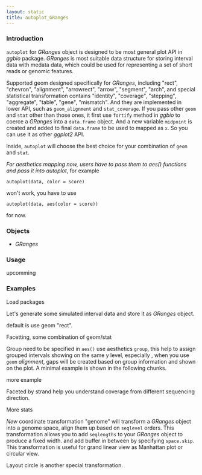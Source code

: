 ```yaml
---
layout: static
title: autoplot_GRanges
---
```

<!--roptions dev='png', fig.width=8, fig.height=8, fig.keep = "all", fig.path = "autoplot_GRanges-" -->
<!--begin.rcode setup, message = FALSE, echo = FALSE, warning = FALSE
    render_jekyll()
##    opts_knit$set(upload.fun = function(file) 
##       imgur_upload(file, key = "7733c9b660907f0975935cc9ba657413"))
    opts_knit$set(base.url='http://tengfei.github.com/ggbio/autoplot/')
    dir.path <- "/home/tengfei/Codes/svnrepos/devel/ggbio/inst/examples/autoplot"
    fl<- file.path(dir.path, "autoplot_GRanges.R")
    read_chunk(fl)
end.rcode-->

### Introduction

`autoplot` for *GRanges* object is designed to be most general plot API in
*ggbio* package. *GRanges* is most suitable data structure for storing interval
data with medata data, which could be used for representing a set of short reads
or genomic features. 

Supported geom designed specifically for *GRanges*, including "rect", "chevron",
"alignment", "arrowrect", "arrow", "segment", "arch", and special statistical
transformation contains "identity", "coverage", "stepping", "aggregate",
"table", "gene", "mismatch". And they are implemented in lower API, such as
`geom_alignment` and `stat_coverage`. If you pass other `geom` and `stat` other
than those ones, it first use `fortify` method in *ggbio* to coerce a *GRanges*
into a `data.frame` object. And a new variable `midpoint` is created and added
to final `data.frame` to be used to mapped as `x`. So you can use it as other
*ggplot2* API.

Inside, `autoplot` will choose the best choice for your combination of `geom`
and `stat`.

_For aesthetics mapping now, users have to pass them to aes() functions and
pass it into autoplot_, for example
    
	autoplot(data, color = score)
	
won't work, you have to use 

    autoplot(data, aes(color = score))
	
for now.	

### Objects
  * *GRanges*
  
### Usage
  upcomming

### Examples
Load packages
<!--begin.rcode load, message = TRUE, warning = FALSE
end.rcode-->
  
Let's generate some simulated interval data and store it as *GRanges* object.
<!--begin.rcode simul, message = TRUE, warning = FALSE
end.rcode-->

default is use geom "rect".
<!--begin.rcode default,  message = FALSE, warning = FALSE
end.rcode-->

Facetting, some combination of geom/stat
<!--begin.rcode geom/aes/facet, message = FALSE, warning = FALSE
end.rcode-->

Group need to be specified in `aes()` use aesthetics `group`, this help to
assign grouped intervals showing on the same y level, especially , when you use
`geom` *alignment*, gaps will be created based on group information and shown on
the plot. A minimal example is shown in the following chunks.
<!--begin.rcode group, message = FALSE, warning = FALSE
end.rcode-->

more example
<!--begin.rcode group-more, message = FALSE, warning = FALSE
end.rcode-->


Faceted by strand help you understand coverage from different sequencing direction. 
<!--begin.rcode facet:strand, message = FALSE, warning = FALSE
end.rcode-->

More stats
<!--begin.rcode stat, message = FALSE, warning = FALSE
end.rcode-->

*New* coordinate transformation "genome" will transform a *GRanges* object into
a genome space, align them up based on `seqlevel` orders. This transformation
allows you to add `seqlengths` to your *GRanges* object to produce a fixed
width. and add buffer in between by specifying `space.skip`. This transformation
is useful for grand linear view as Manhattan plot or circular view.
<!--begin.rcode coord:genome, message = FALSE, warning = FALSE
end.rcode-->

Layout circle is another special transformation.




